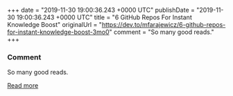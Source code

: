 
+++
date = "2019-11-30 19:00:36.243 +0000 UTC"
publishDate = "2019-11-30 19:00:36.243 +0000 UTC"
title = "6 GitHub Repos For Instant Knowledge Boost"
originalUrl = "https://dev.to/mfarajewicz/6-github-repos-for-instant-knowledge-boost-3mo0"
comment = "So many good reads."
+++

### Comment

So many good reads.

[Read more](https://dev.to/mfarajewicz/6-github-repos-for-instant-knowledge-boost-3mo0)
